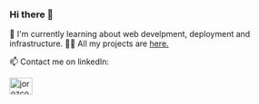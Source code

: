 ### Hi there 👋

<!--
**jorozcov/jorozcov** is a ✨ _special_ ✨ repository because its `README.md` (this file) appears on your GitHub profile.

Here are some ideas to get you started:

- 🔭 I’m currently working on ...
- 🌱 I’m currently learning ...
- 👯 I’m looking to collaborate on ...
- 🤔 I’m looking for help with ...
- 💬 Ask me about ...
- 📫 How to reach me: ...
- 😄 Pronouns: ...
- ⚡ Fun fact: ...
-->

🌱 I'm currently learning about web develpment, deployment and infrastructure.
👨‍💻 All my projects are [here.](https://github.com/jorozcov?tab=repositories)

📫 Contact me on linkedIn:
<p align="left">
<a href="www.linkedin.com/in/jorozcova" target="blank"><img align="center" src="https://raw.githubusercontent.com/rahuldkjain/github-profile-readme-generator/master/src/images/icons/Social/linked-in-alt.svg" alt="jorozcova" height="30" width="40" /></a>
</p>

